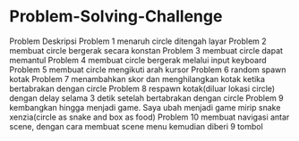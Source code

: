 # Problem-Solving-Challenge
Problem 	Deskripsi
Problem 1 	menaruh circle ditengah layar
Problem 2 	membuat circle bergerak secara konstan
Problem 3 	membuat circle dapat memantul
Problem 4 	membuat circle bergerak melalui input keyboard
Problem 5 	membuat circle mengikuti arah kursor
Problem 6 	random spawn kotak
Problem 7 	menambahkan skor dan menghilangkan kotak ketika bertabrakan dengan circle
Problem 8 	respawn kotak(diluar lokasi circle) dengan delay selama 3 detik setelah bertabrakan dengan circle
Problem 9 	kembangkan hingga menjadi game. Saya ubah menjadi game mirip snake xenzia(circle as snake and box as food)
Problem 10 	membuat navigasi antar scene, dengan cara membuat scene menu kemudian diberi 9 tombol
